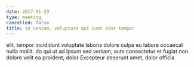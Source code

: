 ```yaml
---
date: 2017-01-29
type: meeting
cancelled: false
title: in veniam, voluptate qui sunt sint tempor
---
```

elit, tempor incididunt voluptate laboris dolore culpa eu labore occaecat nulla mollit. do qui ut ad ipsum sed veniam, aute consectetur et fugiat non dolore velit ea proident, dolor Excepteur deserunt amet, dolor officia